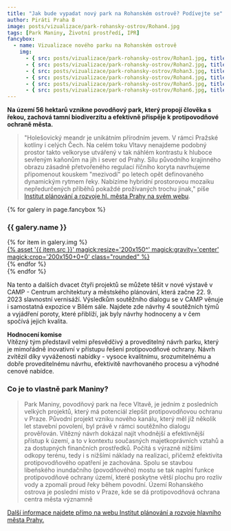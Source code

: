 ```yaml
---
title: "Jak bude vypadat nový park na Rohanském ostrově? Podívejte se"
author: Piráti Praha 8
image: posts/vizualizace/park-rohansky-ostrov/Rohan4.jpg
tags: [Park Maniny, Životní prostředí, IPR]
fancybox:
  - name: Vizualizace nového parku na Rohanském ostrově
    img:
      - { src: posts/vizualizace/park-rohansky-ostrov/Rohan1.jpg, title: Vítězný návrh parku (OMGEVING+FISER+VRV+SINDLAR (BE/CZ)) }
      - { src: posts/vizualizace/park-rohansky-ostrov/Rohan2.jpg, title: Vítězný návrh parku (OMGEVING+FISER+VRV+SINDLAR (BE/CZ)) }
      - { src: posts/vizualizace/park-rohansky-ostrov/Rohan3.jpg, title: Vítězný návrh parku (OMGEVING+FISER+VRV+SINDLAR (BE/CZ)) }
      - { src: posts/vizualizace/park-rohansky-ostrov/Rohan4.jpg, title: Vítězný návrh parku (OMGEVING+FISER+VRV+SINDLAR (BE/CZ)) }
      - { src: posts/vizualizace/park-rohansky-ostrov/Rohan5.jpg, title: Vítězný návrh parku (OMGEVING+FISER+VRV+SINDLAR (BE/CZ)) }
      - { src: posts/vizualizace/park-rohansky-ostrov/Rohan6.jpg, title: Vítězný návrh parku (OMGEVING+FISER+VRV+SINDLAR (BE/CZ)) }
---
```


**Na území 56 hektarů vznikne povodňový park, který propojí člověka s řekou, zachová tamní biodiverzitu a efektivně přispěje k protipovodňové ochraně města.**

>"Holešovický meandr je unikátním přírodním jevem. V rámci Pražské kotliny i celých Čech. Na celém toku Vltavy nenajdeme podobný prostor takto velkoryse utvářený v tak náhlém kontrastu k hluboce sevřeným kaňonům na jih i sever od Prahy. Sílu původního krajinného obrazu zásadně přetvořeného regulací říčního koryta navrhujeme připomenout kouskem "mezivodí" po letech opět definovaného dynamickým rytmem řeky. Nabízíme hybridní prostorovou mozaiku nepředurčených příběhů pokaždé prožívaných trochu jinak," píše [Institut plánování a rozvoje hl. města Prahy na svém webu](https://iprpraha.cz/projekt/38/rohansky-ostrov).

{% for galery in page.fancybox %}
<div class="mt-4">
  <h3>{{ galery.name }}</h3>
  <div class="grid grid-cols-4 gap-4">
  {% for item in galery.img %}
    <div class="">
      <a data-fancybox="gallery" href="{% asset '{{ item.src }}' @path %}" data-caption="{{ item.title }}">{% asset '{{ item.src }}' magick:resize='200x150^' magick:gravity='center' magick:crop='200x150+0+0' class="rounded" %}</a>
    </div>
  {% endfor %}
  </div>
</div>
{% endfor %}
<br/>

Na tento a dalších dvacet čtyři projektů se můžete těšit v nové výstavě v CAMP - Centrum architektury a městského plánování, která začne 22. 9. 2023 slavnostní vernisáží. Výsledkům soutěžního dialogu se v CAMP věnuje i samostatná expozice v Bílém sále. Najdete zde návrhy 4 soutěžních týmů a vyjádření poroty, které přiblíží, jak byly návrhy hodnoceny a v čem spočívá jejich kvalita.

<div class="inline-flex flex-col sm:flex-row space-y-8 sm:space-y-0 sm:space-x-8">
  <div class="inline-flex flex-col space-y-2">
    <span class="alert alert--black">
      <i class="alert__icon ico--pirati"></i>
      <span><b>Hodnocení komise</b><br />Vítězný tým představil velmi přesvědčivý a proveditelný návrh parku, který je mimořádně inovativní v přístupu řešení protipovodňové ochrany. Návrh zvítězil díky vyváženosti nabídky - vysoce kvalitnímu, srozumitelnému a dobře proveditelnému návrhu, efektivitě navrhovaného procesu a výhodné cenové nabídce. </span>
    </span>
  </div>
</div>

### Co je to vlastně park Maniny?
> Park Maniny, povodňový park na řece Vltavě, je jedním z posledních velkých projektů, který má potenciál zlepšit protipovodňovou ochranu v Praze. Původní projekt vzniku nového kanálu, který měl již několik let stavební povolení, byl právě v rámci soutěžního dialogu prověřován. Vítězný návrh dokázal najít vhodnější a efektivnější přístup k území, a to v kontextu současných majetkoprávních vztahů a za dostupných finančních prostředků. Počítá s výrazně nižšími odkopy terénu, tedy i s nižšími náklady na realizaci, přičemž efektivita protipovodňového opatření je zachována. Spolu se stavbou libeňského inundačního (povodňového) mostu se tak naplní funkce protipovodňové ochrany území, které poskytne větší plochu pro rozliv vody a zpomalí proud řeky během povodní. Území Rohanského ostrova je poslední místo v Praze, kde se dá protipovodňová ochrana centra města významně

[Další informace najdete přímo na webu Institut plánování a rozvoje hlavního města Prahy.](https://iprpraha.cz/projekt/38/rohansky-ostrov)